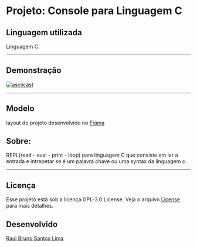 # Projeto: **Console para Linguagem C**

## Linguagem utilizada
Linguagem C.
___

## Demonstração
[![asciicast](https://asciinema.org/a/365876.svg)](https://asciinema.org/a/365876)



---

## Modelo
layout do projeto desenvolvido no [Figma](https://www.figma.com/file/>QlWwjlH6sTcO8BCUDSxFPS/console_c?node-id=0:1)

## Sobre:
REPL(read - eval - print - loop) para linguagem C
que consiste em ler a entrada e intrepetar se é um
palavra chave ou uma syntax da linguagem c.
___

## Licença
 Esse projeto está sob a licença GPL-3.0 License. Veja o arquivo [License](LICENSE) para mais detalhes.

## Desenvolvido
[Raul Bruno Santos Lima](https://github.com/RaulLima2)
